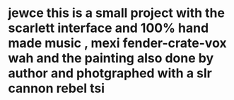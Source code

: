 # jewce this is a small project with the scarlett interface and 100% hand made music , mexi fender-crate-vox wah and the painting also done by author and photgraphed with a slr cannon rebel tsi

